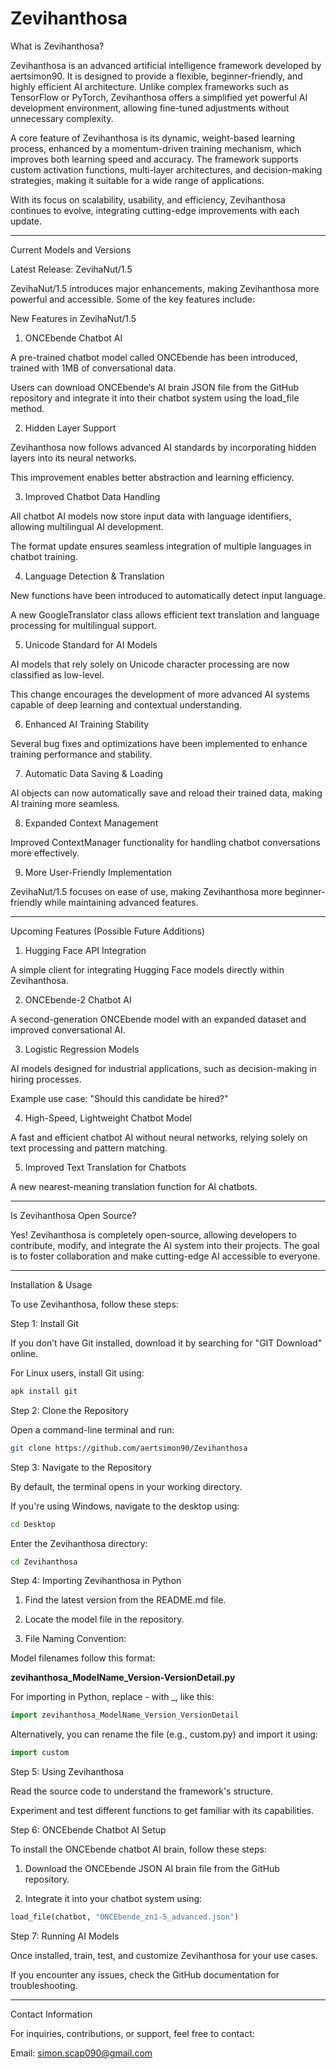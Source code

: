 # Zevihanthosa

What is Zevihanthosa?

Zevihanthosa is an advanced artificial intelligence framework developed by aertsimon90. It is designed to provide a flexible, beginner-friendly, and highly efficient AI architecture. Unlike complex frameworks such as TensorFlow or PyTorch, Zevihanthosa offers a simplified yet powerful AI development environment, allowing fine-tuned adjustments without unnecessary complexity.

A core feature of Zevihanthosa is its dynamic, weight-based learning process, enhanced by a momentum-driven training mechanism, which improves both learning speed and accuracy. The framework supports custom activation functions, multi-layer architectures, and decision-making strategies, making it suitable for a wide range of applications.

With its focus on scalability, usability, and efficiency, Zevihanthosa continues to evolve, integrating cutting-edge improvements with each update.


---

Current Models and Versions

Latest Release: ZevihaNut/1.5

ZevihaNut/1.5 introduces major enhancements, making Zevihanthosa more powerful and accessible. Some of the key features include:

New Features in ZevihaNut/1.5

1. ONCEbende Chatbot AI

A pre-trained chatbot model called ONCEbende has been introduced, trained with 1MB of conversational data.

Users can download ONCEbende’s AI brain JSON file from the GitHub repository and integrate it into their chatbot system using the load_file method.



2. Hidden Layer Support

Zevihanthosa now follows advanced AI standards by incorporating hidden layers into its neural networks.

This improvement enables better abstraction and learning efficiency.



3. Improved Chatbot Data Handling

All chatbot AI models now store input data with language identifiers, allowing multilingual AI development.

The format update ensures seamless integration of multiple languages in chatbot training.



4. Language Detection & Translation

New functions have been introduced to automatically detect input language.

A new GoogleTranslator class allows efficient text translation and language processing for multilingual support.



5. Unicode Standard for AI Models

AI models that rely solely on Unicode character processing are now classified as low-level.

This change encourages the development of more advanced AI systems capable of deep learning and contextual understanding.



6. Enhanced AI Training Stability

Several bug fixes and optimizations have been implemented to enhance training performance and stability.



7. Automatic Data Saving & Loading

AI objects can now automatically save and reload their trained data, making AI training more seamless.



8. Expanded Context Management

Improved ContextManager functionality for handling chatbot conversations more effectively.



9. More User-Friendly Implementation

ZevihaNut/1.5 focuses on ease of use, making Zevihanthosa more beginner-friendly while maintaining advanced features.





---

Upcoming Features (Possible Future Additions)

1. Hugging Face API Integration

A simple client for integrating Hugging Face models directly within Zevihanthosa.



2. ONCEbende-2 Chatbot AI

A second-generation ONCEbende model with an expanded dataset and improved conversational AI.



3. Logistic Regression Models

AI models designed for industrial applications, such as decision-making in hiring processes.

Example use case: "Should this candidate be hired?"



4. High-Speed, Lightweight Chatbot Model

A fast and efficient chatbot AI without neural networks, relying solely on text processing and pattern matching.



5. Improved Text Translation for Chatbots

A new nearest-meaning translation function for AI chatbots.





---

Is Zevihanthosa Open Source?

Yes! Zevihanthosa is completely open-source, allowing developers to contribute, modify, and integrate the AI system into their projects. The goal is to foster collaboration and make cutting-edge AI accessible to everyone.


---

Installation & Usage

To use Zevihanthosa, follow these steps:

Step 1: Install Git

If you don’t have Git installed, download it by searching for "GIT Download" online.

For Linux users, install Git using:

```bash
apk install git
```

Step 2: Clone the Repository

Open a command-line terminal and run:

```bash
git clone https://github.com/aertsimon90/Zevihanthosa
```

Step 3: Navigate to the Repository

By default, the terminal opens in your working directory.

If you're using Windows, navigate to the desktop using:

```bash
cd Desktop
```

Enter the Zevihanthosa directory:

```bash
cd Zevihanthosa
```

Step 4: Importing Zevihanthosa in Python

1. Find the latest version from the README.md file.


2. Locate the model file in the repository.


3. File Naming Convention:

Model filenames follow this format:

**zevihanthosa_ModelName_Version-VersionDetail.py**

For importing in Python, replace - with _, like this:

```py
import zevihanthosa_ModelName_Version_VersionDetail
```

Alternatively, you can rename the file (e.g., custom.py) and import it using:

```py
import custom
```



Step 5: Using Zevihanthosa

Read the source code to understand the framework's structure.

Experiment and test different functions to get familiar with its capabilities.


Step 6: ONCEbende Chatbot AI Setup

To install the ONCEbende chatbot AI brain, follow these steps:

1. Download the ONCEbende JSON AI brain file from the GitHub repository.


2. Integrate it into your chatbot system using:

```py
load_file(chatbot, "ONCEbende_zn1-5_advanced.json")
```


Step 7: Running AI Models

Once installed, train, test, and customize Zevihanthosa for your use cases.

If you encounter any issues, check the GitHub documentation for troubleshooting.



---

Contact Information

For inquiries, contributions, or support, feel free to contact:

Email: simon.scap090@gmail.com
